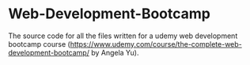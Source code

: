 # Web-Development-Bootcamp

The source code for all the files written for a udemy web development bootcamp course (https://www.udemy.com/course/the-complete-web-development-bootcamp/ by Angela Yu).
